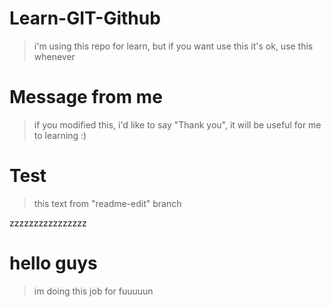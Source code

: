 # Learn-GIT-Github
> i'm using this repo for learn, but if you want use this it's ok, use this whenever

# Message from me
> if you modified this, i'd like to say "Thank you", it will be useful for me to learning :)

# Test
> this text from "readme-edit" branch

zzzzzzzzzzzzzzzz


# hello guys

> im doing this job for fuuuuun 